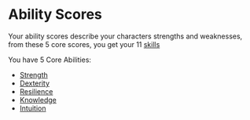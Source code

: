 # Ability Scores

Your ability scores describe your characters strengths and weaknesses, from these 5 core scores, you get your 11 [skills](skills.md)

You have 5 Core Abilities: 
- [Strength](strength.md)
- [Dexterity](dexterity.md)
- [Resilience](resilience.md)
- [Knowledge](knowledge.md)
- [Intuition](intuition.md)